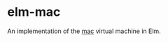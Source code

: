 # elm-mac

An implementation of the [mac](https://github.com/felixangell/mac/blob/master/mac-improved/mac.c) virtual machine in Elm.
